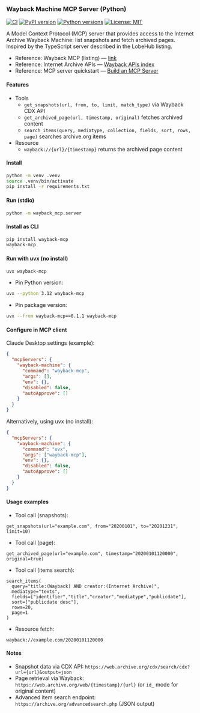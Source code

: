 ### Wayback Machine MCP Server (Python)

[![CI](https://github.com/sisilet/wayback_mcp/actions/workflows/ci.yml/badge.svg)](https://github.com/sisilet/wayback_mcp/actions/workflows/ci.yml)
[![PyPI version](https://img.shields.io/pypi/v/wayback-mcp.svg)](https://pypi.org/project/wayback-mcp/)
[![Python versions](https://img.shields.io/pypi/pyversions/wayback-mcp.svg)](https://pypi.org/project/wayback-mcp/)
[![License: MIT](https://img.shields.io/badge/License-MIT-yellow.svg)](LICENSE)

A Model Context Protocol (MCP) server that provides access to the Internet Archive Wayback Machine: list snapshots and fetch archived pages. Inspired by the TypeScript server described in the LobeHub listing.

- Reference: Wayback MCP (listing) — [link](https://lobehub.com/mcp/cyreslab-ai-wayback-mcp-server)
- Reference: Internet Archive APIs — [Wayback APIs index](https://archive.org/developers/index-apis.html)
- Reference: MCP server quickstart — [Build an MCP Server](https://modelcontextprotocol.io/quickstart/server)

#### Features
- Tools
  - `get_snapshots(url, from, to, limit, match_type)` via Wayback CDX API
  - `get_archived_page(url, timestamp, original)` fetches archived content
  - `search_items(query, mediatype, collection, fields, sort, rows, page)` searches archive.org items
- Resource
  - `wayback://{url}/{timestamp}` returns the archived page content

#### Install
```bash
python -m venv .venv
source .venv/bin/activate
pip install -r requirements.txt
```

#### Run (stdio)
```bash
python -m wayback_mcp.server
```
#### Install as CLI
```bash
pip install wayback-mcp
wayback-mcp
```

#### Run with uvx (no install)
```bash
uvx wayback-mcp
```

- Pin Python version:
```bash
uvx --python 3.12 wayback-mcp
```

- Pin package version:
```bash
uvx --from wayback-mcp==0.1.1 wayback-mcp
```


#### Configure in MCP client
Claude Desktop settings (example):
```json
{
  "mcpServers": {
    "wayback-machine": {
      "command": "wayback-mcp",
      "args": [],
      "env": {},
      "disabled": false,
      "autoApprove": []
    }
  }
}
```

Alternatively, using uvx (no install):
```json
{
  "mcpServers": {
    "wayback-machine": {
      "command": "uvx",
      "args": ["wayback-mcp"],
      "env": {},
      "disabled": false,
      "autoApprove": []
    }
  }
}
```

#### Usage examples
- Tool call (snapshots):
```
get_snapshots(url="example.com", from="20200101", to="20201231", limit=10)
```
- Tool call (page):
```
get_archived_page(url="example.com", timestamp="20200101120000", original=true)
```
- Tool call (items search):
```
search_items(
  query="title:(Wayback) AND creator:(Internet Archive)",
  mediatype="texts",
  fields=["identifier","title","creator","mediatype","publicdate"],
  sort=["publicdate desc"],
  rows=20,
  page=1
)
```
- Resource fetch:
```
wayback://example.com/20200101120000
```

#### Notes
- Snapshot data via CDX API: `https://web.archive.org/cdx/search/cdx?url={url}&output=json`
- Page retrieval via Wayback: `https://web.archive.org/web/{timestamp}/{url}` (or `id_` mode for original content)
- Advanced item search endpoint: `https://archive.org/advancedsearch.php` (JSON output)
